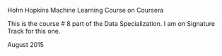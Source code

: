 Hohn Hopkins Machine Learning Course
on Coursera

This is the course # 8 part of the Data Specialization.
I am on Signature Track for this one.

August 2015
